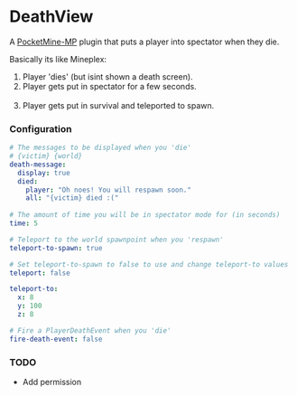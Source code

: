 # DeathView
A [PocketMine-MP](https://github.com/pmmp/PocketMine-MP) plugin that puts a player into spectator when they die.  
  
Basically its like Mineplex:  
1. Player 'dies' (but isint shown a death screen).<br>
2. Player gets put in spectator for a few seconds. <br> 
3. Player gets put in survival and teleported to spawn. <br>

### Configuration
```yaml
# The messages to be displayed when you 'die'
# {victim} {world} 
death-message:
  display: true
  died: 
    player: "Oh noes! You will respawn soon."
    all: "{victim} died :("
  
# The amount of time you will be in spectator mode for (in seconds)
time: 5

# Teleport to the world spawnpoint when you 'respawn'
teleport-to-spawn: true

# Set teleport-to-spawn to false to use and change teleport-to values
teleport: false

teleport-to:
  x: 8
  y: 100
  z: 8

# Fire a PlayerDeathEvent when you 'die'
fire-death-event: false
```
 
### TODO
* Add permission

